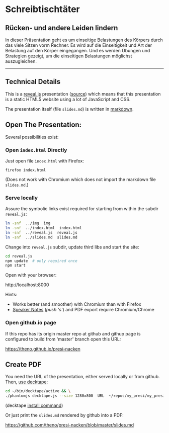 # Schreibtischtäter

## Rücken- und andere Leiden lindern

In dieser Präsentation geht es um einseitige Belastungen des Körpers
durch das viele Sitzen vorm Rechner.  Es wird auf die Einseitigkeit und
Art der Belastung auf den Körper eingegangen.  Und es werden Übungen und
Strategien gezeigt, um die einseitigen Belastungen möglichst
auszugleichen.


----


## Technical Details

This is a [reveal.js](http://lab.hakim.se/reveal-js/) presentation
([source](https://github.com/hakimel/reveal.js)) which means that this
presentation is a static HTML5 website using a lot of JavaScript and CSS.

The presentation itself (file `slides.md`) is written in [markdown][4].


## Open The Presentation:

Several possibilities exist:


### Open `index.html` Directly

Just open file `index.html` with Firefox:

    firefox index.html

(Does not work with Chromium which does not import the markdown file
`slides.md`.)


### Serve locally

Assure the symbolic links exist required for starting from within the subdir
`reveal.js`:

```sh
ln -snf  ../img  img
ln -snf  ../index.html  index.html
ln -snf  ../reveal.js  reveal.js
ln -snf  ../slides.md  slides.md
```

Change into `reveal.js` subdir, update third libs and start the site:

```sh
cd reveal.js
npm update  # only required once
npm start
```

Open with your browser:

http://localhost:8000

Hints:
* Works better (and smoother) with Chromium than with Firefox
* [Speaker Notes](https://github.com/hakimel/reveal.js#speaker-notes)
  (*push 's'*) and PDF export require Chromium/Chrome


### Open github.io page

If this repo has its origin master repo at github and githup page is configured
to build from 'master' branch open this URL:

 https://theno.github.io/presi-nacken


## Create PDF

You need the URL of the presentation, either served locally or from github.
Then, [use decktape](https://github.com/astefanutti/decktape#usage):

```sh
cd ~/bin/decktape/active && \
./phantomjs decktape.js --size 1280x800  URL  ~/repos/my_presi/my_presi.pdf
```
(decktape [install command][2])

Or just print the `slides.md` rendered by github into a PDF:

https://github.com/theno/presi-nacken/blob/master/slides.md


[1]: https://github.com/theno/fabsetup/blob/master/howtos/revealjs.md
[2]: https://github.com/theno/fabsetup/blob/master/howtos/revealjs.md#create-pdf-of-the-presentation-with-decktape

[3]: http://lab.hakim.se/reveal-js/
[4]: https://github.com/adam-p/markdown-here/wiki/Markdown-Cheatsheet
[5]: http://www.fabfile.org/
[6]: https://github.com/theno/fabsetup
